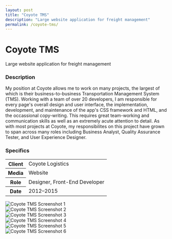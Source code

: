 ```yaml
---
layout: post
title: "Coyote TMS"
description: "Large website application for freight management"
permalink: /coyote-tms/
---
```


<div class="masthead bg-gradient">
	<div class="grid-frame soft-double-sides soft-triple-sides@md soft-double-top soft-triple-bottom">
		<h1 class="masthead-title flush soft-half-top">Coyote TMS</h1>
		<p class="masthead-lead flush">Large website application for freight management</p>
	</div>
</div>
<section class="border-bottom-gray">
	<div class="grid-frame soft-sides hard@md">
		<div class="col-group">
			<div class="col hard-bottom soft-triple-bottom@md">
				<h3>Description</h3>
				<p>My position at Coyote allows me to work on many projects, the largest of which is their business-to-business Transportation Management System (TMS). Working with a team of over 20 developers, I am responsible for every page's overall design and user interface, the implementation, development, and maintenance of the app's CSS framework and HTML, and the occassional copy-writing. This requires great team-working and communication skills as well as an extremely acute attention to detail. As with most projects at Coyote, my responsibilites on this project have grown to span across many roles including Business Analyst, Quality Assurance Tester, and User Experience Designer.</p>
			</div>
			<div class="col soft-double-top soft-triple-top@md 1/3@md">
				<h3>Specifics</h3>
				<table>
					<tbody>
						<tr>
							<th>Client</th>
							<td>Coyote Logistics</td>
						</tr>
						<tr></tr>
						<tr>
							<th>Media</th>
							<td>Website</td>
						</tr>
						<tr></tr>
						<tr>
							<th>Role</th>
							<td>Designer, Front-End Developer</td>
						</tr>
						<tr></tr>
						<tr>
							<th>Date</th>
							<td>2012–2015</td>
						</tr>
					</tbody>
				</table>
			</div>
		</div>
	</div>
</section>
<section class="border-bottom-gray bg-silver@md">
	<div class="grid-frame soft-sides hard@md">
		<div class="col-group">
			<div class="col">
				<div class="grid grid-with-gutter">
					<div class="grid-cell 1/2@md">
						<img src="https://jessetrippecdn.appspot.com/images/coyote-tms-1.png" alt="Coyote TMS Screenshot 1" class="project-img">
					</div>
					<div class="grid-cell 1/2@md">
						<img src="https://jessetrippecdn.appspot.com/images/coyote-tms-2.png" alt="Coyote TMS Screenshot 2" class="project-img">
					</div>
					<div class="grid-cell 1/2@md">
						<img src="https://jessetrippecdn.appspot.com/images/coyote-tms-3.png" alt="Coyote TMS Screenshot 3" class="project-img">
					</div>
					<div class="grid-cell 1/2@md">
						<img src="https://jessetrippecdn.appspot.com/images/coyote-tms-4.png" alt="Coyote TMS Screenshot 4" class="project-img">
					</div>
					<div class="grid-cell 1/2@md">
						<img src="https://jessetrippecdn.appspot.com/images/coyote-tms-5.png" alt="Coyote TMS Screenshot 5" class="project-img flush-bottom@md">
					</div>
					<div class="grid-cell 1/2@md">
						<img src="https://jessetrippecdn.appspot.com/images/coyote-tms-6.png" alt="Coyote TMS Screenshot 6" class="project-img flush-bottom">
					</div>
				</div>
			</div>
		</div>
	</div>
</section>
	